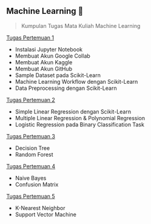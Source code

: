 ## Machine Learning 🤖
> Kumpulan Tugas Mata Kuliah Machine Learning

[Tugas Pertemuan 1](https://github.com/anamrepida/MachineLearning)
-   Instalasi Jupyter Notebook
-   Membuat Akun Google Collab
-   Membuat Akun Kaggle
-   Membuat Akun GitHub
-   Sample Dataset pada Scikit-Learn
-   Machine Learning Workflow dengan Scikit-Learn
-   Data Preprocessing dengan Scikit-Learn

[Tugas Pertemuan 2](https://github.com/anamrepida/MachineLearning)
-   Simple Linear Regression dengan Scikit-Learn
-   Multiple Linear Regression & Polynomial Regression
-   Logistic Regression pada Binary Classification Task

[Tugas Pertemuan 3](https://github.com/anamrepida/MachineLearning) 
-   Decision Tree
-   Random Forest

[Tugas Pertemuan 4](https://github.com/anamrepida/MachineLearning) 
-   Naive Bayes
-   Confusion Matrix

[Tugas Pertemuan 5](https://github.com/anamrepida/MachineLearning) 
-   K-Nearest Neighbor
-   Support Vector Machine